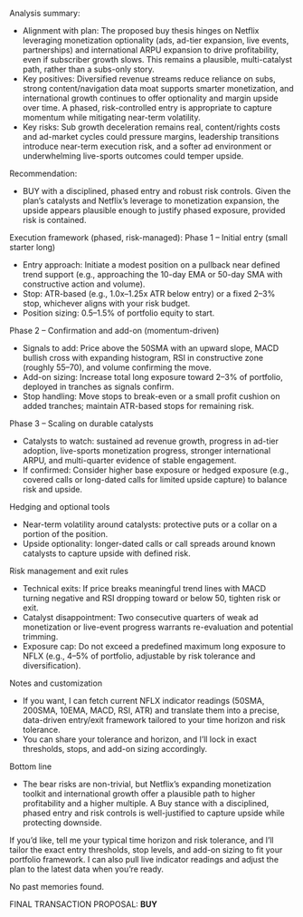 Analysis summary:
- Alignment with plan: The proposed buy thesis hinges on Netflix leveraging monetization optionality (ads, ad-tier expansion, live events, partnerships) and international ARPU expansion to drive profitability, even if subscriber growth slows. This remains a plausible, multi-catalyst path, rather than a subs-only story.
- Key positives: Diversified revenue streams reduce reliance on subs, strong content/navigation data moat supports smarter monetization, and international growth continues to offer optionality and margin upside over time. A phased, risk-controlled entry is appropriate to capture momentum while mitigating near-term volatility.
- Key risks: Sub growth deceleration remains real, content/rights costs and ad-market cycles could pressure margins, leadership transitions introduce near-term execution risk, and a softer ad environment or underwhelming live-sports outcomes could temper upside.

Recommendation:
- BUY with a disciplined, phased entry and robust risk controls. Given the plan’s catalysts and Netflix’s leverage to monetization expansion, the upside appears plausible enough to justify phased exposure, provided risk is contained.

Execution framework (phased, risk-managed):
Phase 1 – Initial entry (small starter long)
- Entry approach: Initiate a modest position on a pullback near defined trend support (e.g., approaching the 10-day EMA or 50-day SMA with constructive action and volume).
- Stop: ATR-based (e.g., 1.0x–1.25x ATR below entry) or a fixed 2–3% stop, whichever aligns with your risk budget.
- Position sizing: 0.5–1.5% of portfolio equity to start.

Phase 2 – Confirmation and add-on (momentum-driven)
- Signals to add: Price above the 50SMA with an upward slope, MACD bullish cross with expanding histogram, RSI in constructive zone (roughly 55–70), and volume confirming the move.
- Add-on sizing: Increase total long exposure toward 2–3% of portfolio, deployed in tranches as signals confirm.
- Stop handling: Move stops to break-even or a small profit cushion on added tranches; maintain ATR-based stops for remaining risk.

Phase 3 – Scaling on durable catalysts
- Catalysts to watch: sustained ad revenue growth, progress in ad-tier adoption, live-sports monetization progress, stronger international ARPU, and multi-quarter evidence of stable engagement.
- If confirmed: Consider higher base exposure or hedged exposure (e.g., covered calls or long-dated calls for limited upside capture) to balance risk and upside.

Hedging and optional tools
- Near-term volatility around catalysts: protective puts or a collar on a portion of the position.
- Upside optionality: longer-dated calls or call spreads around known catalysts to capture upside with defined risk.

Risk management and exit rules
- Technical exits: If price breaks meaningful trend lines with MACD turning negative and RSI dropping toward or below 50, tighten risk or exit.
- Catalyst disappointment: Two consecutive quarters of weak ad monetization or live-event progress warrants re-evaluation and potential trimming.
- Exposure cap: Do not exceed a predefined maximum long exposure to NFLX (e.g., 4–5% of portfolio, adjustable by risk tolerance and diversification).

Notes and customization
- If you want, I can fetch current NFLX indicator readings (50SMA, 200SMA, 10EMA, MACD, RSI, ATR) and translate them into a precise, data-driven entry/exit framework tailored to your time horizon and risk tolerance.
- You can share your tolerance and horizon, and I’ll lock in exact thresholds, stops, and add-on sizing accordingly.

Bottom line
- The bear risks are non-trivial, but Netflix’s expanding monetization toolkit and international growth offer a plausible path to higher profitability and a higher multiple. A Buy stance with a disciplined, phased entry and risk controls is well-justified to capture upside while protecting downside.

If you’d like, tell me your typical time horizon and risk tolerance, and I’ll tailor the exact entry thresholds, stop levels, and add-on sizing to fit your portfolio framework. I can also pull live indicator readings and adjust the plan to the latest data when you’re ready. 

No past memories found.

FINAL TRANSACTION PROPOSAL: **BUY**